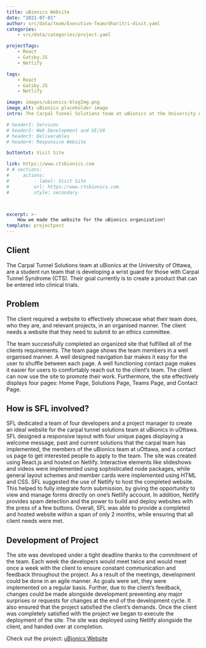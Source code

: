 ```yaml
---
title: uBionics Website
date: "2021-07-01"
author: src/data/team/Executive-Team/dharitri-dixit.yaml
categories:
    - src/data/categories/project.yaml

projectTags:
    - React
    - Gatsby.JS
    - Netlify

tags:
    - React
    - Gatsby.JS
    - Netlify

image: images/ubionics-blogImg.png
image_alt: uBionics placeholder image
intro: The Carpal Tunnel Solutions team at uBionics at the University of Ottawa, are a student run team that is developing a wrist guard for those with Carpal Tunnel Syndrome (CTS). Their goal currently is to create a product that can be entered into clinical trials.

# header1: Services
# header2: Web Development and UI/UX
# header3: Deliverables
# header4: Responsive Website

buttontxt: Visit Site

link: https://www.ctsbionics.com 
# # sections:
#     actions:
#         - label: Visit Site
#         url: https://www.ctsbionics.com
#         style: secondary



excerpt: >-
    How we made the website for the uBionics organization!
template: projectpost  
---
```


## Client

The Carpal Tunnel Solutions team at uBionics at the University of Ottawa, are a student run team that is developing a wrist guard for those with Carpal Tunnel Syndrome (CTS). Their goal currently is to create a product that can be entered into clinical trials.

## Problem

The client required a website to effectively showcase what their team does, who they are, and relevant projects, in an organised manner. The client needs a website that they need to submit to an ethics committee.

The team successfully completed an organized site that fulfilled all of the clients requirements. The team page shows the team members in a well organised manner. A well designed navigation bar makes it easy for the user to shuffle between each page. A well functioning contact page makes it easier for users to comfortably reach out to the client’s team. The client can now use the site to promote their work. Furthermore, the site effectively displays four pages: Home Page, Solutions Page, Teams Page, and Contact Page.

## How is SFL involved?

SFL dedicated a team of four developers and a project manager to create an ideal website for the carpal tunnel solutions team at uBionics in uOttawa. SFL designed a responsive layout with four unique pages displaying a welcome message, past and current solutions that the carpal team has implemented, the members of the uBionics team at uOttawa, and a contact us page to get interested people to apply to the team. The site was created using React.js and hosted on Netlify. Interactive elements like slideshows and videos were implemented using sophisticated node packages, while general layout schemes and member cards were implemented using HTML and CSS. SFL suggested the use of Netlify to host the completed website. This helped to fully integrate form submission, by giving the opportunity to view and manage forms directly on one’s Netlify account. In addition, Netlify provides spam detection and the power to build and deploy websites with the press of a few buttons. Overall, SFL was able to provide a completed and hosted website within a span of only 2 months, while ensuring that all client needs were met.

## Development of Project

The site was developed under a tight deadline thanks to the commitment of the team. Each week the developers would meet twice and would meet once a week with the client to ensure constant communication and feedback throughout the project. As a result of the meetings, development could be done in an agile manner. As goals were set, they were implemented on a regular basis. Further, due to the client’s feedback, changes could be made alongside development preventing any major surprises or requests for changes at the end of the development cycle. It also ensured that the project satisfied the client’s demands. Once the client was completely satisfied with the project we began to execute the deployment of the site. The site was deployed using Netlify alongside the client, and handed over at completion.

Check out the project: [uBionics Website](https://www.ctsbionics.com/)